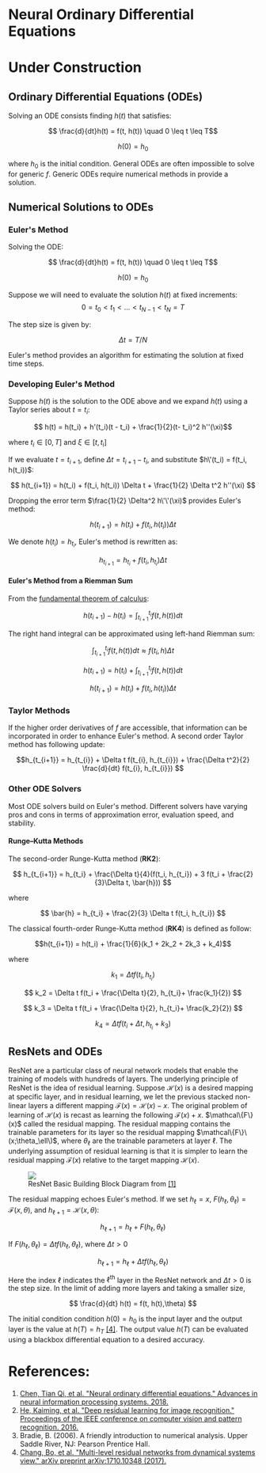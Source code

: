 # Neural Ordinary Differential Equations

# __**Under Construction**__

## Ordinary Differential Equations (ODEs)

Solving an ODE consists finding $h(t)$ that satisfies:

$$ \frac{d}{dt}h(t) = f(t, h(t)) \quad 0 \leq t \leq T$$

$$ h(0) = h_0 $$

where $h_0$ is the initial condition. General ODEs are often impossible to solve for generic $f$. Generic ODEs require numerical methods in provide a solution. 

## Numerical Solutions to ODEs

### Euler's Method

Solving the ODE:

$$ \frac{d}{dt}h(t) = f(t, h(t)) \quad 0 \leq t \leq T$$

$$ h(0) = h_0 $$

Suppose we will need to evaluate the solution $h(t)$ at fixed increments:
$$ 0 = t_0 < t_1 < ... <  t_{N-1} <  t_N = T$$

The step size is given by: 

$$\Delta t= T/N$$

Euler's method provides an algorithm for estimating the solution at fixed time steps.

### Developing Euler's Method 

Suppose $h(t)$ is the solution to the ODE above and we expand $h(t)$ using a Taylor series about $t=t_i$:  

$$ h(t) = h(t_i) + h'(t_i)(t - t_i) + \frac{1}{2}(t- t_i)^2 h''(\xi)$$

where $t_i \in [0,T]$ and $\xi \in [t, t_i]$ 

If we evaluate $t=t_{i+1}$, define $\Delta t = t_{i+1} - t_i$, and substitute $h\'(t_i) = f(t_i, h(t_i))$:

$$ h(t_{i+1}) = h(t_i) + f(t_i, h(t_i)) \Delta t + \frac{1}{2} \Delta t^2 h''(\xi) $$

Dropping the error term $\frac{1}{2} \Delta^2 h\'\'(\xi)$ provides Euler's method:

$$ h(t_{i+1}) = h(t_i) + f(t_i, h(t_i)) \Delta t$$

We denote $h(t_{i}) = h_{t_{i}}$, Euler's method is rewritten as:

$$ h_{t_{i+1}} = h_{t_{i}} + f(t_i, h_{t_{i}}) \Delta t$$

#### Euler's Method from a Riemman Sum

From the [fundamental theorem of calculus](https://en.wikipedia.org/wiki/Fundamental_theorem_of_calculus#Second_part): 

$$ h(t_{i+1}) - h(t_i) = \int_{t_{i+1}}^{t_i} f(t, h(t)) dt$$

The right hand integral can be approximated using left-hand Riemman sum:

$$ \int_{t_{i+1}}^{t_i} f(t, h(t)) dt \approx f(t_i,h) \Delta t $$


$$ h(t_{i+1}) = h(t_i) + \int_{t_{i+1}}^{t_i} f(t, h(t)) dt$$

$$ h(t_{i+1}) = h(t_i) +  f(t_i,h(t_i)) \Delta t $$

### Taylor Methods

If the higher order derivatives of $f$ are accessible, that information can be incorporated in order to enhance Euler's method. A second order Taylor method has following update:

$$h_{t_{i+1}} = h_{t_{i}} + \Delta t f(t_{i}, h_{t_{i}}) + \frac{\Delta t^2}{2} \frac{d}{dt}  f(t_{i}, h_{t_{i}}) $$


### Other ODE Solvers

Most ODE solvers build on Euler's method. Different solvers have varying pros and cons in terms of approximation error, evaluation speed, and stability.

#### Runge–Kutta Methods

The second-order Runge-Kutta method (**RK2**):

$$ h_{t_{i+1}} = h_{t_i} + \frac{\Delta t}{4}(f(t_i, h_{t_i}) + 3 f(t_i + \frac{2}{3}\Delta t, \bar{h})) $$

where

$$ \bar{h} = h_{t_i} + \frac{2}{3} \Delta t f(t_i, h_{t_i}) $$


The classical fourth-order Runge-Kutta method (**RK4**) is defined as follow:

$$h(t_{i+1}) = h(t_i) + \frac{1}{6}(k_1 + 2k_2 + 2k_3 + k_4)$$

where

$$ k_1 = \Delta t f(t_i, h_{t_i}) $$

$$ k_2 = \Delta t f(t_i + \frac{\Delta t}{2}, h_{t_i}+ \frac{k_1}{2}) $$

$$ k_3 = \Delta t f(t_i + \frac{\Delta t}{2}, h_{t_i}+ \frac{k_2}{2}) $$

$$ k_4 = \Delta t f(t_i+\Delta t, h_{t_i} + k_3) $$


## ResNets and ODEs

ResNet are a particular class of neural network models that enable the training of models with hundreds of layers. The underlying principle of ResNet is the idea of residual learning. Suppose $\mathcal{H}(x)$ is a desired mapping at specific layer, and in residual learning, we let the previous stacked non-linear layers a different mapping $\mathcal{F}(x) = \mathcal{H}(x) - x$. The original problem of learning of $\mathcal{H}(x)$ is recast as learning the following $\mathcal{F}(x) + x$. $\mathcal\{F\}(x)$ called the residual mapping. The residual mapping contains the trainable parameters for its layer so the residual mapping $\mathcal\{F\}\(x;\theta_\ell\)$, where $\theta_\ell$ are the trainable parameters at layer $\ell$. 
The underlying assumption of residual learning is that it is simpler to learn the residual mapping $\mathcal{F}(x)$ relative to the target mapping $\mathcal{H}(x)$.

<figure>
<img src="{{site.baseurl}}/images/post_im/neural_ode/resnet.png">
  <figcaption>ResNet Basic Building Block Diagram from <a href="#ref_1">[1]</a></figcaption>
</figure>

The residual mapping echoes Euler's method. If we set $h_\ell = x$, $F(h_\ell,\theta_\ell) = \mathcal{F}(x, \theta)$, and $h_{\ell+1} = \mathcal{H}(x, \theta)$:

$$h_{\ell+1} = h_\ell + F(h_\ell, \theta_\ell)$$ 

If $F(h_\ell, \theta_\ell) = \Delta t f(h_\ell, \theta_\ell)$, where $\Delta t > 0$

$$h_{\ell+1} = h_\ell + \Delta t f(h_\ell, \theta_\ell)$$ 

Here the index $\ell$ indicates the $\ell^{\text{th}}$ layer in the ResNet network and $\Delta t > 0$ is the step size. In the limit of adding more layers and taking a smaller size,

$$ \frac{d}{dt} h(t) = f(t, h(t),\theta) $$

The initial condition condition $h(0)=h_0$ is the input layer and the output layer is the value at $h(T) = h_T$ <a href="#ref_4">[4]</a>. The output value $h(T)$ can be evaluated using a blackbox differential equation to a desired accuracy.



# References:

<a id="ref_1"></a>
1. [Chen, Tian Qi, et al. "Neural ordinary differential equations." Advances in neural information processing systems. 2018.](https://arxiv.org/abs/1806.07366)
<a id="ref_2"></a>
2. [He, Kaiming, et al. "Deep residual learning for image recognition." Proceedings of the IEEE conference on computer vision and pattern recognition. 2016.](https://arxiv.org/abs/1512.03385)
<a id="ref_3"></a>
3. Bradie, B. (2006). A friendly introduction to numerical analysis. Upper Saddle River, NJ: Pearson Prentice Hall.
<a id="ref_4"></a>
4. [Chang, Bo, et al. "Multi-level residual networks from dynamical systems view." arXiv preprint arXiv:1710.10348 (2017).](https://arxiv.org/abs/1710.10348) 